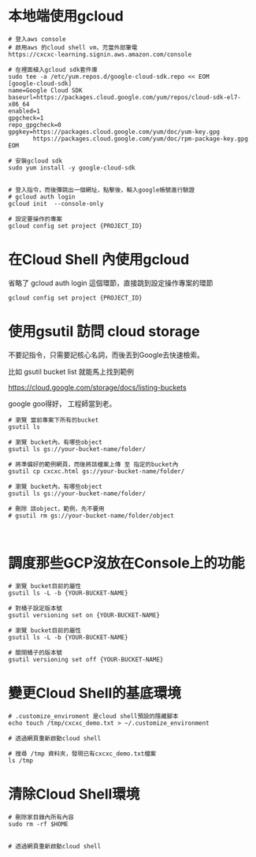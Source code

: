 # 本地端使用gcloud


```
# 登入aws console
# 啟用aws 的cloud shell vm，充當外部筆電
https://cxcxc-learning.signin.aws.amazon.com/console

# 在裡面植入gcloud sdk套件庫
sudo tee -a /etc/yum.repos.d/google-cloud-sdk.repo << EOM
[google-cloud-sdk]
name=Google Cloud SDK
baseurl=https://packages.cloud.google.com/yum/repos/cloud-sdk-el7-x86_64
enabled=1
gpgcheck=1
repo_gpgcheck=0
gpgkey=https://packages.cloud.google.com/yum/doc/yum-key.gpg
       https://packages.cloud.google.com/yum/doc/rpm-package-key.gpg
EOM

# 安裝gcloud sdk
sudo yum install -y google-cloud-sdk


# 登入指令，而後彈跳出一個網址，點擊後，輸入google帳號進行驗證
# gcloud auth login
gcloud init  --console-only

# 設定要操作的專案
gcloud config set project {PROJECT_ID}
```


# 在Cloud Shell 內使用gcloud

省略了 gcloud auth login 這個環節，直接跳到設定操作專案的環節

```
gcloud config set project {PROJECT_ID}
```

# 使用gsutil 訪問 cloud storage

不要記指令，只需要記核心名詞，而後丟到Google去快速檢索。

比如 gsutil bucket list  就能馬上找到範例

https://cloud.google.com/storage/docs/listing-buckets

google goo得好， 工程師當到老。

```
# 瀏覽 當前專案下所有的bucket
gsutil ls 

# 瀏覽 bucket內，有哪些object
gsutil ls gs://your-bucket-name/folder/

# 將準備好的範例網頁，而後將該檔案上傳 至 指定的bucket內
gsutil cp cxcxc.html gs://your-bucket-name/folder/

# 瀏覽 bucket內，有哪些object
gsutil ls gs://your-bucket-name/folder/

# 刪除 該object，範例，先不要用
# gsutil rm gs://your-bucket-name/folder/object



```
# 調度那些GCP沒放在Console上的功能
```
# 瀏覽 bucket目前的屬性
gsutil ls -L -b {YOUR-BUCKET-NAME}

# 對桶子設定版本號
gsutil versioning set on {YOUR-BUCKET-NAME}

# 瀏覽 bucket目前的屬性
gsutil ls -L -b {YOUR-BUCKET-NAME}

# 關閉桶子的版本號
gsutil versioning set off {YOUR-BUCKET-NAME}

```

# 變更Cloud Shell的基底環境

```
# .customize_enviroment 是cloud shell預設的隱藏腳本
echo touch /tmp/cxcxc_demo.txt > ~/.customize_environment

# 透過網頁重新啟動cloud shell

# 搜尋 /tmp 資料夾，發現已有cxcxc_demo.txt檔案
ls /tmp

```

# 清除Cloud Shell環境

```
# 刪除家目錄內所有內容
sudo rm -rf $HOME


# 透過網頁重新啟動cloud shell

```
